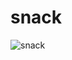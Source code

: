 # snack
![snack](https://user-images.githubusercontent.com/78855349/112532034-5728c080-8dce-11eb-96cb-909f38d7d66a.gif)
